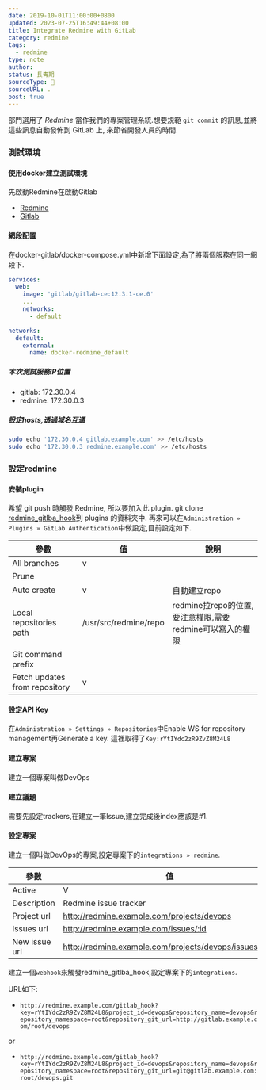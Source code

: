 ```yaml
---
date: 2019-10-01T11:00:00+0800
updated: 2023-07-25T16:49:44+08:00
title: Integrate Redmine with GitLab
category: redmine
tags:
  - redmine
type: note
author: 
status: 長青期
sourceType: 📜️
sourceURL: .
post: true
---
```


部門選用了 *Redmine* 當作我們的專案管理系統.想要規範 `git commit` 的訊息,並將這些訊息自動發佈到 GitLab 上, 來節省開發人員的時間.

<!--more-->

### 測試環境

#### 使用docker建立測試環境

先啟動Redmine在啟動Gitlab

* [Redmine](https://github.com/chiehting/docker-redmine)
* [Gitlab](https://github.com/chiehting/docker-gitlab)

#### 網段配置

在docker-gitlab/docker-compose.yml中新增下面設定,為了將兩個服務在同一網段下.

```yaml
services:
  web:
    image: 'gitlab/gitlab-ce:12.3.1-ce.0'
    ...
    networks:
      - default

networks:
  default:
    external:
      name: docker-redmine_default
```

##### 本次測試服務IP位置

* gitlab: 172.30.0.4
* redmine: 172.30.0.3

##### 設定hosts,透過域名互通

```bash
sudo echo '172.30.0.4 gitlab.example.com' >> /etc/hosts
sudo echo '172.30.0.3 redmine.example.com' >> /etc/hosts
```

### 設定redmine

#### 安裝plugin

希望 git push 時觸發 Redmine, 所以要加入此 plugin. git clone [redmine_gitlba_hook](https://github.com/phlegx/redmine_gitlab_hook)到 plugins 的資料夾中.
再來可以在`Administration » Plugins » GitLab Authentication`中做設定,目前設定如下.

|參數|值|說明|
|---|---|---|
|All branches|v||
|Prune|||
|Auto create|v|自動建立repo|
|Local repositories path|/usr/src/redmine/repo|redmine拉repo的位置,要注意權限,需要redmine可以寫入的權限|
|Git command prefix|||
|Fetch updates from repository|v||

#### 設定API Key

在`Administration » Settings » Repositories`中Enable WS for repository management再Generate a key.
這裡取得了`Key:rYtIYdc2zR9ZvZ8M24L8`

#### 建立專案

建立一個專案叫做DevOps

#### 建立議題

需要先設定trackers,在建立一筆Issue,建立完成後index應該是#1.

#### 設定專案

建立一個叫做DevOps的專案,設定專案下的`integrations » redmine`.

|參數|值|
|---|---|
|Active|V|
|Description|Redmine issue tracker|
|Project url|http://redmine.example.com/projects/devops|
|Issues url|http://redmine.example.com/issues/:id|
|New issue url|http://redmine.example.com/projects/devops/issues/new|

建立一個`webhook`來觸發redmine_gitlba_hook,設定專案下的`integrations`.

URL如下:

* `http://redmine.example.com/gitlab_hook?key=rYtIYdc2zR9ZvZ8M24L8&project_id=devops&repository_name=devops&repository_namespace=root&repository_git_url=http://gitlab.example.com/root/devops`

or

* `http://redmine.example.com/gitlab_hook?key=rYtIYdc2zR9ZvZ8M24L8&project_id=devops&repository_name=devops&repository_namespace=root&repository_git_url=git@gitlab.example.com:root/devops.git`
